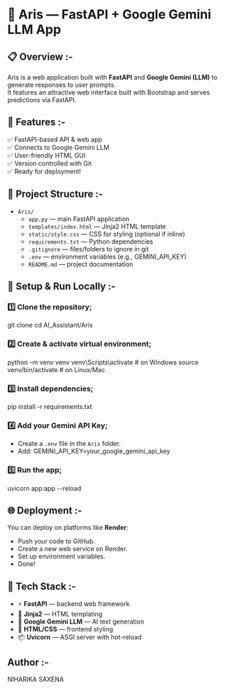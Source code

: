 # 🌸 Aris — FastAPI + Google Gemini LLM App

## 📋 Overview :-

Aris is a web application built with **FastAPI** and **Google Gemini (LLM)** to generate responses to user prompts.  
It features an attractive web interface built with Bootstrap and serves predictions via FastAPI.


## 🚀 Features :-
✅ FastAPI-based API & web app  
✅ Connects to Google Gemini LLM  
✅ User-friendly HTML GUI  
✅ Version controlled with Git  
✅ Ready for deployment!


## 📂 Project Structure :-

- `Aris/`
  - `app.py` — main FastAPI application
  - `templates/index.html` — Jinja2 HTML template
  - `static/style.css` — CSS for styling (optional if inline)
  - `requirements.txt` — Python dependencies
  - `.gitignore` — files/folders to ignore in git
  - `.env` — environment variables (e.g., GEMINI_API_KEY)
  - `README.md` — project documentation



## 🔧 Setup & Run Locally :-

### 1️⃣ Clone the repository;

git clone <your-repo-url>
cd AI_Assistant/Aris

### 2️⃣ Create & activate virtual environment;

python -m venv venv
venv\Scripts\activate    # on Windows
source venv/bin/activate # on Linux/Mac

### 3️⃣ Install dependencies;

pip install -r requirements.txt

### 4️⃣ Add your Gemini API Key;

* Create a `.env` file in the `Aris` folder.
* Add:
GEMINI_API_KEY=your_google_gemini_api_key

### 5️⃣ Run the app;

uvicorn app:app --reload


## 🌐 Deployment :-

You can deploy on platforms like **Render**:

* Push your code to GitHub.
* Create a new web service on Render.
* Set up environment variables.
* Done!


## 📝 Tech Stack :-

* ⚡ **FastAPI** — backend web framework
* 🌸 **Jinja2** — HTML templating
* 🤖 **Google Gemini LLM** — AI text generation
* 🎨 **HTML/CSS** — frontend styling
* 📦 **Uvicorn** — ASGI server with hot-reload

## Author :-

NIHARIKA SAXENA 





